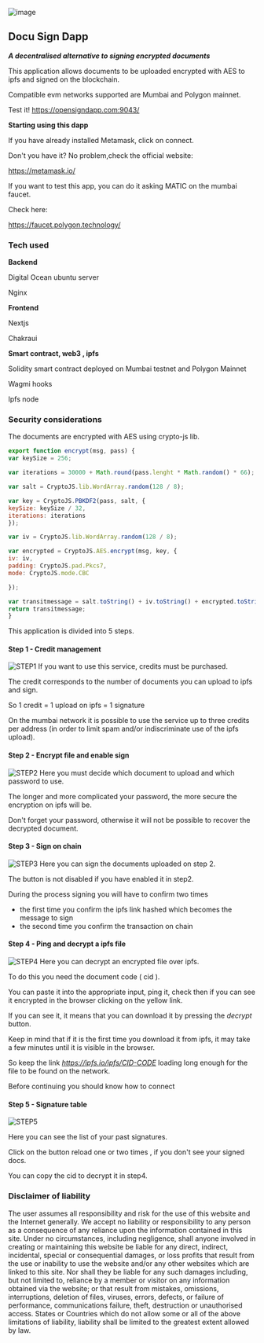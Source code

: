
![image](https://user-images.githubusercontent.com/9484568/159940021-0f88d42c-5b5d-43d1-901f-7d4990b243f9.png)

##  Docu Sign Dapp 
 **_A decentralised alternative to signing encrypted documents_**

This application allows documents to be uploaded encrypted with AES to ipfs and signed on the blockchain.

Compatible evm networks supported are Mumbai and Polygon mainnet.

Test it! https://opensigndapp.com:9043/

**Starting using this dapp**

If you have already installed Metamask, click on connect.

Don't you have it? No problem,check the official website:

https://metamask.io/

If you want to test this app, you can do it asking MATIC on the mumbai faucet.

Check here:

https://faucet.polygon.technology/

### Tech used

**Backend**

Digital Ocean ubuntu server

Nginx 

**Frontend**

Nextjs

Chakraui

**Smart contract, web3 , ipfs**

Solidity smart contract deployed on Mumbai testnet and Polygon Mainnet

Wagmi hooks 

Ipfs node

### Security considerations 

The documents are encrypted with AES using crypto-js lib.

```js
export function encrypt(msg, pass) {
var keySize = 256;

var iterations = 30000 + Math.round(pass.lenght * Math.random() * 66);

var salt = CryptoJS.lib.WordArray.random(128 / 8);

var key = CryptoJS.PBKDF2(pass, salt, {
keySize: keySize / 32,
iterations: iterations
});

var iv = CryptoJS.lib.WordArray.random(128 / 8);

var encrypted = CryptoJS.AES.encrypt(msg, key, {
iv: iv,
padding: CryptoJS.pad.Pkcs7,
mode: CryptoJS.mode.CBC

});

var transitmessage = salt.toString() + iv.toString() + encrypted.toString();
return transitmessage;
}
```




This application is divided into 5 steps.

#### Step 1 - Credit management
![STEP1](https://user-images.githubusercontent.com/9484568/159970658-8d40c4e0-8794-41da-8546-b3c0cdc066c5.gif)
If you want to use this service, credits must be purchased.

The credit corresponds to the number of documents you can upload to ipfs and sign.

So 1 credit = 1 upload on ipfs = 1 signature

On the mumbai network it is possible to use the service up to three credits per address (in order to limit spam and/or indiscriminate use of the ipfs upload).

####  Step 2 - Encrypt file and enable sign
![STEP2](https://user-images.githubusercontent.com/9484568/159970668-1d81bbcd-3764-4557-86f1-cd937442069a.gif)
Here you must decide which document to upload and which password to use.

The longer and more complicated your password, the more secure the encryption on ipfs will be.

Don't forget your password, otherwise it will not be possible to recover the decrypted document.

#### Step 3 - Sign on chain
![STEP3](https://user-images.githubusercontent.com/9484568/159970691-4dcabc79-42e2-4742-91cd-85a43905ac2b.gif)
Here you can sign the documents uploaded on step 2.

The button is not disabled if you have enabled it in step2.

During the process signing you will have to confirm two times

- the first time you confirm the ipfs link hashed which becomes the message to sign
- the second time you confirm the transaction on chain

#### Step 4 -  Ping and decrypt a ipfs file
![STEP4](https://user-images.githubusercontent.com/9484568/159970698-9d545671-aedf-47c1-b1f5-1c0c85922157.gif)
Here you can decrypt an encrypted file over ipfs.

To do this you need the document code ( cid ). 

You can paste it into the appropriate input, ping it, check then if you can see it encrypted in the browser clicking on the yellow link.

If you can see it, it means that you can download it by pressing the _decrypt_ button. 

Keep in mind that if it is the first time you download it from ipfs, it may take a few minutes until it is visible in the browser.

So keep the link _https://ipfs.io/ipfs/CID-CODE_ loading long enough for the file to be found on the network.

Before continuing you should know how to connect 

#### Step 5 - Signature table
![STEP5](https://user-images.githubusercontent.com/9484568/159970705-1f36d00b-e804-4b73-a5af-f87bc78b1fc2.gif)


Here you can see the list of your past signatures.

Click on the button reload one or two times , if you don't see your signed docs.

You can copy the cid to decrypt it in step4.

### Disclaimer of liability 

The user assumes all responsibility and risk for the use of this website and the Internet generally. We accept no liability or responsibility to any person as a consequence of any reliance upon the information contained in this site. Under no circumstances, including negligence, shall anyone involved in creating or maintaining this website be liable for any direct, indirect, incidental, special or consequential damages, or loss profits that result from the use or inability to use the website and/or any other websites which are linked to this site. Nor shall they be liable for any such damages including, but not limited to, reliance by a member or visitor on any information obtained via the website; or that result from mistakes, omissions, interruptions, deletion of files, viruses, errors, defects, or failure of performance, communications failure, theft, destruction or unauthorised access. States or Countries which do not allow some or all of the above limitations of liability, liability shall be limited to the greatest extent allowed by law. 